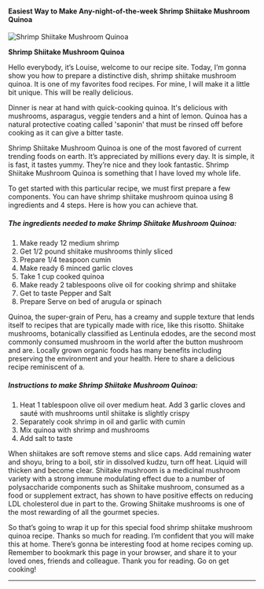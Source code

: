             

#### Easiest Way to Make Any-night-of-the-week Shrimp Shiitake Mushroom Quinoa

![Shrimp Shiitake Mushroom Quinoa](https://img-global.cpcdn.com/recipes/4b6647c9d173e06b/751x532cq70/shrimp-shiitake-mushroom-quinoa-recipe-main-photo.jpg)

**Shrimp Shiitake Mushroom Quinoa**

Hello everybody, it’s Louise, welcome to our recipe site. Today, I’m gonna show you how to prepare a distinctive dish, shrimp shiitake mushroom quinoa. It is one of my favorites food recipes. For mine, I will make it a little bit unique. This will be really delicious.

Dinner is near at hand with quick-cooking quinoa. It's delicious with mushrooms, asparagus, veggie tenders and a hint of lemon. Quinoa has a natural protective coating called 'saponin' that must be rinsed off before cooking as it can give a bitter taste.

Shrimp Shiitake Mushroom Quinoa is one of the most favored of current trending foods on earth. It’s appreciated by millions every day. It is simple, it is fast, it tastes yummy. They’re nice and they look fantastic. Shrimp Shiitake Mushroom Quinoa is something that I have loved my whole life.

To get started with this particular recipe, we must first prepare a few components. You can have shrimp shiitake mushroom quinoa using 8 ingredients and 4 steps. Here is how you can achieve that.

##### The ingredients needed to make Shrimp Shiitake Mushroom Quinoa:

1.  Make ready 12 medium shrimp
2.  Get 1/2 pound shiitake mushrooms thinly sliced
3.  Prepare 1/4 teaspoon cumin
4.  Make ready 6 minced garlic cloves
5.  Take 1 cup cooked quinoa
6.  Make ready 2 tablespoons olive oil for cooking shrimp and shiitake
7.  Get to taste Pepper and Salt
8.  Prepare Serve on bed of arugula or spinach

Quinoa, the super-grain of Peru, has a creamy and supple texture that lends itself to recipes that are typically made with rice, like this risotto. Shiitake mushrooms, botanically classified as Lentinula edodes, are the second most commonly consumed mushroom in the world after the button mushroom and are. Locally grown organic foods has many benefits including preserving the environment and your health. Here to share a delicious recipe reminiscent of a.

##### Instructions to make Shrimp Shiitake Mushroom Quinoa:

1.  Heat 1 tablespoon olive oil over medium heat. Add 3 garlic cloves and sauté with mushrooms until shiitake is slightly crispy
2.  Separately cook shrimp in oil and garlic with cumin
3.  Mix quinoa with shrimp and mushrooms
4.  Add salt to taste

When shiitakes are soft remove stems and slice caps. Add remaining water and shoyu, bring to a boil, stir in dissolved kudzu, turn off heat. Liquid will thicken and become clear. Shiitake mushroom is a medicinal mushroom variety with a strong immune modulating effect due to a number of polysaccharide components such as Shiitake mushroom, consumed as a food or supplement extract, has shown to have positive effects on reducing LDL cholesterol due in part to the. Growing Shiitake mushrooms is one of the most rewarding of all the gourmet species.

So that’s going to wrap it up for this special food shrimp shiitake mushroom quinoa recipe. Thanks so much for reading. I’m confident that you will make this at home. There’s gonna be interesting food at home recipes coming up. Remember to bookmark this page in your browser, and share it to your loved ones, friends and colleague. Thank you for reading. Go on get cooking!

* * *